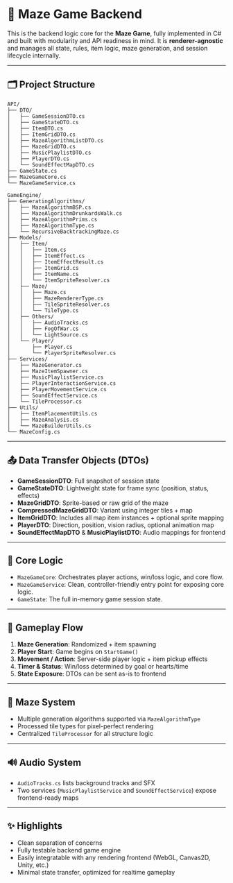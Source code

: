 ﻿# 🧩 Maze Game Backend

This is the backend logic core for the **Maze Game**, fully implemented in C# and built with modularity and API readiness in mind. It is **renderer-agnostic** and manages all state, rules, item logic, maze generation, and session lifecycle internally.

---

## 🗂️ Project Structure

```
API/
├── DTO/
│   ├── GameSessionDTO.cs
│   ├── GameStateDTO.cs
│   ├── ItemDTO.cs
│   ├── ItemGridDTO.cs
│   ├── MazeAlgorithmListDTO.cs
│   ├── MazeGridDTO.cs
│   ├── MusicPlaylistDTO.cs
│   ├── PlayerDTO.cs
│   └── SoundEffectMapDTO.cs
├── GameState.cs
├── MazeGameCore.cs
└── MazeGameService.cs

GameEngine/
├── GeneratingAlgorithms/
│   ├── MazeAlgorithmBSP.cs
│   ├── MazeAlgorithmDrunkardsWalk.cs
│   ├── MazeAlgorithmPrims.cs
│   ├── MazeAlgorithmType.cs
│   └── RecursiveBacktrackingMaze.cs
├── Models/
│   ├── Item/
│   │   ├── Item.cs
│   │   ├── ItemEffect.cs
│   │   ├── ItemEffectResult.cs
│   │   ├── ItemGrid.cs
│   │   ├── ItemName.cs
│   │   └── ItemSpriteResolver.cs
│   ├── Maze/
│   │   ├── Maze.cs
│   │   ├── MazeRendererType.cs
│   │   ├── TileSpriteResolver.cs
│   │   └── TileType.cs
│   ├── Others/
│   │   ├── AudioTracks.cs
│   │   ├── FogOfWar.cs
│   │   └── LightSource.cs
│   └── Player/
│       ├── Player.cs
│       └── PlayerSpriteResolver.cs
├── Services/
│   ├── MazeGenerator.cs
│   ├── MazeItemSpawner.cs
│   ├── MusicPlaylistService.cs
│   ├── PlayerInteractionService.cs
│   ├── PlayerMovementService.cs
│   ├── SoundEffectService.cs
│   └── TileProcessor.cs
├── Utils/
│   ├── ItemPlacementUtils.cs
│   ├── MazeAnalysis.cs
│   └── MazeBuilderUtils.cs
└── MazeConfig.cs
```

---

## 📤 Data Transfer Objects (DTOs)

- **GameSessionDTO**: Full snapshot of session state
- **GameStateDTO**: Lightweight state for frame sync (position, status, effects)
- **MazeGridDTO**: Sprite-based or raw grid of the maze
- **CompressedMazeGridDTO**: Variant using integer tiles + map
- **ItemGridDTO**: Includes all map item instances + optional sprite mapping
- **PlayerDTO**: Direction, position, vision radius, optional animation map
- **SoundEffectMapDTO** & **MusicPlaylistDTO**: Audio mappings for frontend

---

## 🧠 Core Logic

- `MazeGameCore`: Orchestrates player actions, win/loss logic, and core flow.
- `MazeGameService`: Clean, controller-friendly entry point for exposing core logic.
- `GameState`: The full in-memory game session state.

---

## 🔁 Gameplay Flow

1. **Maze Generation**: Randomized + item spawning
2. **Player Start**: Game begins on `StartGame()`
3. **Movement / Action**: Server-side player logic + item pickup effects
4. **Timer & Status**: Win/loss determined by goal or hearts/time
5. **State Exposure**: DTOs can be sent as-is to frontend

---

## 🧩 Maze System

- Multiple generation algorithms supported via `MazeAlgorithmType`
- Processed tile types for pixel-perfect rendering
- Centralized `TileProcessor` for all structure logic

---

## 🔊 Audio System

- `AudioTracks.cs` lists background tracks and SFX
- Two services (`MusicPlaylistService` and `SoundEffectService`) expose frontend-ready maps

---

## ✨ Highlights

- Clean separation of concerns
- Fully testable backend game engine
- Easily integratable with any rendering frontend (WebGL, Canvas2D, Unity, etc.)
- Minimal state transfer, optimized for realtime gameplay
